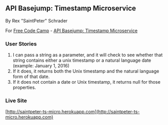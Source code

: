## API Basejump: Timestamp Microservice
By Rex "SaintPeter" Schrader

For [Free Code Camp](http://freecodecamp.com) - [API Basejump: Timestamp Microservice](http://www.freecodecamp.com/challenges/basejump-timestamp-microservice)

### User Stories

1. I can pass a string as a parameter, and it will check to see whether that string contains either a unix timestamp or a natural language date (example: January 1, 2016)
2. If it does, it returns both the Unix timestamp and the natural language form of that date.
3. If it does not contain a date or Unix timestamp, it returns null for those properties.

### Live Site
[http://saintpeter-ts-micro.herokuapp.com](http://saintpeter-ts-micro.herokuapp.com)